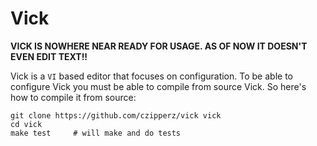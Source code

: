 # Vick

**VICK IS NOWHERE NEAR READY FOR USAGE.  AS OF NOW IT DOESN'T EVEN
  EDIT TEXT!!**

Vick is a `VI` based editor that focuses on configuration.  To be able
to configure Vick you must be able to compile from source Vick.  So
here's how to compile it from source:

    git clone https://github.com/czipperz/vick vick
    cd vick
    make test     # will make and do tests
